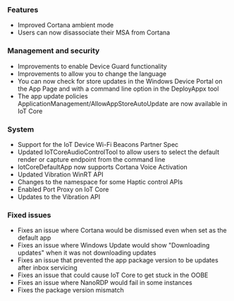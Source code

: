 ### Features
- Improved Cortana ambient mode
- Users can now disassociate their MSA from Cortana

### Management and security
- Improvements to enable Device Guard functionality
- Improvements to allow you to change the language
- You can now check for store updates in the Windows Device Portal on the App Page and with a command line option in the DeployAppx tool
- The app update policies ApplicationManagement/AllowAppStoreAutoUpdate are now available in IoT Core

### System
- Support for the IoT Device Wi-Fi Beacons Partner Spec
- Updated IoTCoreAudioControlTool to allow users to select the default render or capture endpoint from the command line
- IotCoreDefaultApp now supports Cortana Voice Activation
- Updated Vibration WinRT API
- Changes to the namespace for some Haptic control APIs
- Enabled Port Proxy on IoT Core
- Updates to the Vibration API

### Fixed issues
- Fixes an issue where Cortana would be dismissed even when set as the default app
- Fixes an issue where Windows Update would show "Downloading updates" when it was not downloading updates
- Fixes an issue that prevented the app package version to be updates after inbox servicing
- Fixes an issue that could cause IoT Core to get stuck in the OOBE
- Fixes an issue where NanoRDP would fail in some instances
- Fixes the package version mismatch
